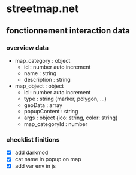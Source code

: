 # streetmap.net

## fonctionnement interaction data

### overview data

 - map_category : object
    - id : number auto increment
    - name : string
    - description : string
 - map_object : object
    - id : number auto increment
    - type : string (marker, polygon, ...)
    - geoData : array
    - popupContent : string
    - args : object {ico: string, color: string}
    - map_categoryId : number

### checklist finitions

 - [X] add darkmod
 - [X] cat name in popup on map
 - [X] add var env in js